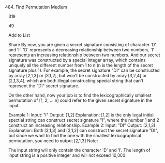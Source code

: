 484. Find Permutation
Medium

319

49

Add to List

Share
By now, you are given a secret signature consisting of character 'D' and 'I'. 'D' represents a decreasing relationship between two numbers, 'I' represents an increasing relationship between two numbers. And our secret signature was constructed by a special integer array, which contains uniquely all the different number from 1 to n (n is the length of the secret signature plus 1). For example, the secret signature "DI" can be constructed by array [2,1,3] or [3,1,2], but won't be constructed by array [3,2,4] or [2,1,3,4], which are both illegal constructing special string that can't represent the "DI" secret signature.

On the other hand, now your job is to find the lexicographically smallest permutation of [1, 2, ... n] could refer to the given secret signature in the input.

Example 1:
Input: "I"
Output: [1,2]
Explanation: [1,2] is the only legal initial spectial string can construct secret signature "I", where the number 1 and 2 construct an increasing relationship.
Example 2:
Input: "DI"
Output: [2,1,3]
Explanation: Both [2,1,3] and [3,1,2] can construct the secret signature "DI",
but since we want to find the one with the smallest lexicographical permutation, you need to output [2,1,3]
Note:

The input string will only contain the character 'D' and 'I'.
The length of input string is a positive integer and will not exceed 10,000
